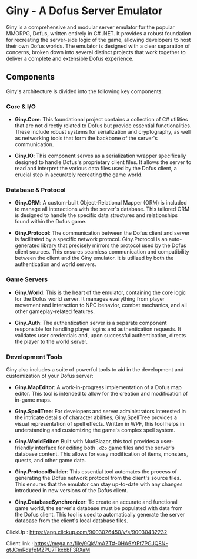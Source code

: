 # Giny - A Dofus Server Emulator

Giny is a comprehensive and modular server emulator for the popular MMORPG, Dofus, written entirely in C# .NET. It provides a robust foundation for recreating the server-side logic of the game, allowing developers to host their own Dofus worlds. The emulator is designed with a clear separation of concerns, broken down into several distinct projects that work together to deliver a complete and extensible Dofus experience.

## Components

Giny's architecture is divided into the following key components:

### Core & I/O

*   **Giny.Core**: This foundational project contains a collection of C# utilities that are not directly related to Dofus but provide essential functionalities. These include robust systems for serialization and cryptography, as well as networking tools that form the backbone of the server's communication.

*   **Giny.IO**: This component serves as a serialization wrapper specifically designed to handle Dofus's proprietary client files. It allows the server to read and interpret the various data files used by the Dofus client, a crucial step in accurately recreating the game world.

### Database & Protocol

*   **Giny.ORM**: A custom-built Object-Relational Mapper (ORM) is included to manage all interactions with the server's database. This tailored ORM is designed to handle the specific data structures and relationships found within the Dofus game.

*   **Giny.Protocol**: The communication between the Dofus client and server is facilitated by a specific network protocol. Giny.Protocol is an auto-generated library that precisely mirrors the protocol used by the Dofus client sources. This ensures seamless communication and compatibility between the client and the Giny emulator. It is utilized by both the authentication and world servers.

### Game Servers

*   **Giny.World**: This is the heart of the emulator, containing the core logic for the Dofus world server. It manages everything from player movement and interaction to NPC behavior, combat mechanics, and all other gameplay-related features.

*   **Giny.Auth**: The authentication server is a separate component responsible for handling player logins and authentication requests. It validates user credentials and, upon successful authentication, directs the player to the world server.

### Development Tools

Giny also includes a suite of powerful tools to aid in the development and customization of your Dofus server:

*   **Giny.MapEditor**: A work-in-progress implementation of a Dofus map editor. This tool is intended to allow for the creation and modification of in-game maps.

*   **Giny.SpellTree**: For developers and server administrators interested in the intricate details of character abilities, Giny.SpellTree provides a visual representation of spell effects. Written in WPF, this tool helps in understanding and customizing the game's complex spell system.

*   **Giny.WorldEditor**: Built with MudBlazor, this tool provides a user-friendly interface for editing both `.d2o` game files and the server's database content. This allows for easy modification of items, monsters, quests, and other game data.

*   **Giny.ProtocolBuilder**: This essential tool automates the process of generating the Dofus network protocol from the client's source files. This ensures that the emulator can stay up-to-date with any changes introduced in new versions of the Dofus client.

*   **Giny.DatabaseSynchronizer**: To create an accurate and functional game world, the server's database must be populated with data from the Dofus client. This tool is used to automatically generate the server database from the client's local database files.

ClickUp : https://app.clickup.com/9003026450/v/s/90030432232

Client link : https://mega.nz/file/9QkVmAZT#-0HA6YtFf7PGJQ8N-qtJCmRdafpMZPU7TkxbbF3RXaM
